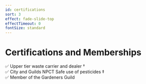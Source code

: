 ```yaml
---
id: certifications
sort: 3
effect: fade-slide-top
effectTimeout: 0
fontSize: standard
---
```

# Certifications and Memberships

✅ Upper tier waste carrier and dealer &dagger; <br />
✅ City and Guilds NPCT Safe use of pesticides &Dagger; <br />
✅ Member of the Gardeners Guild <br />
